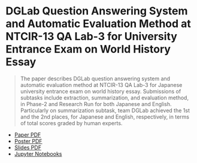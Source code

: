 # DGLab Question Answering System and Automatic Evaluation Method at NTCIR-13 QA Lab-3 for University Entrance Exam on World History Essay

> The paper describes DGLab question answering system and automatic evaluation method at NTCIR-13 QA Lab-3 for Japanese university entrance exam on world history essay. Submissions of subtasks include extraction, summarization, and evaluation method, in Phase-2 and Research Run for both Japanese and English. Particularly on summarization subtask, team DGLab achieved the 1st and the 2nd places, for Japanese and English, respectively, in terms of total scores graded by human experts.

* [Paper PDF](http://research.nii.ac.jp/ntcir/workshop/OnlineProceedings13/pdf/ntcir/08-NTCIR13-QALAB-JiangM.pdf)
* [Poster PDF](http://research.nii.ac.jp/ntcir/workshop/OnlineProceedings13/pdf/ntcir/08-NTCIR13-QALAB-JiangM-poster.pdf)
* [Slides PDF](http://research.nii.ac.jp/ntcir/workshop/OnlineProceedings13/pdf/ntcir/08-NTCIR13-QALAB-JiangM-slides.pdf)
* [Jupyter Notebooks](notebooks/)

